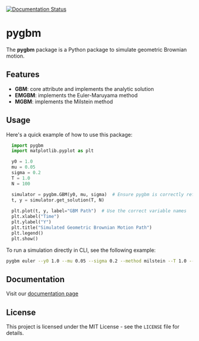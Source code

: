 [![Documentation Status](https://readthedocs.org/projects/tb711-pygbm/badge/?version=latest)](https://ljf441-pygbm.readthedocs.io/en/latest/)

# pygbm
The **pygbm** package is a Python package to simulate geometric Brownian motion.

## Features
- **GBM**: core attribute and implements the analytic solution
- **EMGBM**: implements the Euler-Maruyama method
- **MGBM**: implements the Milstein method

## Usage

Here's a quick example of how to use this package:
```python
  import pygbm
  import matplotlib.pyplot as plt

  y0 = 1.0
  mu = 0.05
  sigma = 0.2 
  T = 1.0
  N = 100

  simulator = pygbm.GBM(y0, mu, sigma)  # Ensure pygbm is correctly referenced
  t, y = simulator.get_solution(T, N)
  
  plt.plot(t, y, label="GBM Path")  # Use the correct variable names
  plt.xlabel("Time")
  plt.ylabel("Y")
  plt.title("Simulated Geometric Brownian Motion Path")
  plt.legend()
  plt.show()
```

To run a simulation directly in CLI, see the following example:
```bash
pygbm euler --y0 1.0 --mu 0.05 --sigma 0.2 --method milstein --T 1.0 --N 100 --output gbm_plot.png
```

## Documentation

Visit our [documentation page](https://tb711-pygbm.readthedocs.io/en/latest/)

## License

This project is licensed under the MIT License - see the ``LICENSE`` file for details.